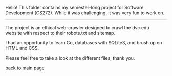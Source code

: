 Hello! This folder contains my semester-long project for Software Development (CS272). While it was challenging, it was very fun to work on.

_____

The project is an ethical web-crawler designed to crawl the dvc.edu website with respect to their robots.txt and sitemap.

I had an opportunity to learn Go, databases with SQLite3, and brush up on HTML and CSS.

Please feel free to take a look at the different files, thank you.

[back to main page](https://github.com/shooby-d/projects) 

